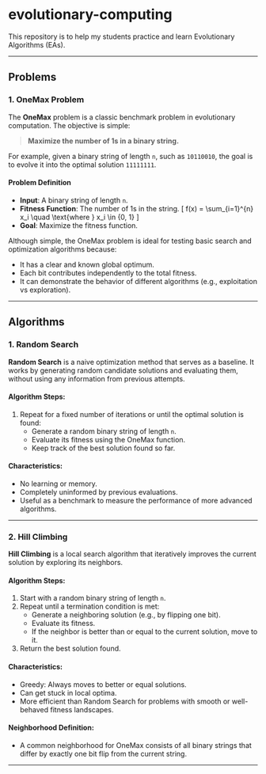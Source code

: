 # evolutionary-computing
This repository is to help my students practice and learn Evolutionary Algorithms (EAs).

---

## Problems

### 1. OneMax Problem

The **OneMax** problem is a classic benchmark problem in evolutionary computation. The objective is simple:

> **Maximize the number of 1s in a binary string.**

For example, given a binary string of length `n`, such as `10110010`, the goal is to evolve it into the optimal solution `11111111`.

#### Problem Definition

- **Input**: A binary string of length `n`.
- **Fitness Function**: The number of 1s in the string.
  \[
  f(x) = \sum_{i=1}^{n} x_i \quad \text{where } x_i \in \{0, 1\}
  \]
- **Goal**: Maximize the fitness function.

Although simple, the OneMax problem is ideal for testing basic search and optimization algorithms because:
- It has a clear and known global optimum.
- Each bit contributes independently to the total fitness.
- It can demonstrate the behavior of different algorithms (e.g., exploitation vs exploration).

---

## Algorithms

### 1. Random Search

**Random Search** is a naive optimization method that serves as a baseline. It works by generating random candidate solutions and evaluating them, without using any information from previous attempts.

#### Algorithm Steps:
1. Repeat for a fixed number of iterations or until the optimal solution is found:
    - Generate a random binary string of length `n`.
    - Evaluate its fitness using the OneMax function.
    - Keep track of the best solution found so far.

#### Characteristics:
- No learning or memory.
- Completely uninformed by previous evaluations.
- Useful as a benchmark to measure the performance of more advanced algorithms.

---

### 2. Hill Climbing

**Hill Climbing** is a local search algorithm that iteratively improves the current solution by exploring its neighbors.

#### Algorithm Steps:
1. Start with a random binary string of length `n`.
2. Repeat until a termination condition is met:
    - Generate a neighboring solution (e.g., by flipping one bit).
    - Evaluate its fitness.
    - If the neighbor is better than or equal to the current solution, move to it.
3. Return the best solution found.

#### Characteristics:
- Greedy: Always moves to better or equal solutions.
- Can get stuck in local optima.
- More efficient than Random Search for problems with smooth or well-behaved fitness landscapes.

#### Neighborhood Definition:
- A common neighborhood for OneMax consists of all binary strings that differ by exactly one bit flip from the current string.

---